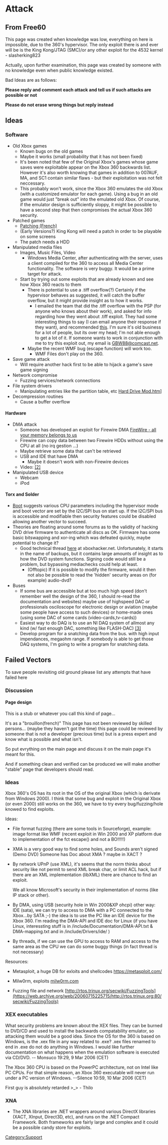 # Attack

## From Free60

This page was created when knowledge was low, everything on here is
impossible, due to the 360's hypervisor. The only exploit there is and
ever will be is the King Kong/JTAG (SMC)/or any other exploit for the
4532 kernel - slasherking823

Actually, upon further examination, this page was created by someone
with no knowledge even when public knowledge existed.

Bad Ideas are as follows:

**Please reply and comment each attack and tell us if such attacks are possible or not**

**Please do not erase wrong things but reply instead**


## Ideas

### Software

  - Old Xbox games
      - Known bugs on the old games
      - Maybe it works (small probability that it has not been fixed)
      - It's been noted that few of the Original Xbox's games whose game saves were
        exploitable appear on the Xbox 360 backwards list. However it's also
        worth knowing that games in addition to 007AUF, MA, and SC1
        contain similar flaws - but their exploitation was not felt
        neccessary.
      - This probably won't work, since the Xbox 360 emulates the old
        Xbox (with a customized emulator for each game). Using
        a bug in an old game would just "break out" into the emulated
        old Xbox. Of course, if the emulator design is sufficiently
        sloppy, it might be possible to have a second step that then
        compromises the actual Xbox 360 security.
  - Patched games
      - [Patching
        (French)](https://web.archive.org/web/20100201124753/http://www.presence-pc.com/actualite/kong-ubi-13474/)
      - (Early Versions?) King Kong will need a patch in order to be
        playable on some screens
      - The patch needs a HDD
  - Manipulated media files
      - Images, Music Files, Video
          - Windows Media Center, after authenticating with the server,
            uses a client compiled for the 360 to access all Media
            Center functionality. The software is very buggy. It would be a
            prime target for attack.
      - Start by trying out some exploits that are already known and see
        how Xbox 360 reacts to them
          - There is potential to use a .tiff overflow(?) Certainly if
            the hypervisor behaves as suggested, it will catch the
            buffer overflow, but it might provide insight as to how it
            works.
              - I emailed the team that did the .tiff overflow with the
                PSP (for anyone who knows about their work), and asked
                for info regarding how they went about .tiff exploit.
                They had some interesting things to say (I can email
                anyone their response if they want), and recommended
                [this](http://www-cse.ucsd.edu/classes/sp05/cse127/Smash.htm).
                I'm sure it's old business for a lot of people, but its
                over my head; I'm not able enough to get a lot of it. If
                someone wants to work in conjunction with me to try this
                exploit out, my email is GBW88@comcast.net.
          - Maybe the recent WMF bug (escape function) will work too.
              - WMF Files don't play on the 360.
  - Save game attack
      - Will require another hack first to be able to hijack a game's
        save game signing
  - Network compromise
      - Fuzzing services/network connections
  - File system drivers
      - Manipulating entries like the partition table, etc [Hard Drive Mod.htm](https://web.archive.org/web/20141105161019/http://llamma.com:80/xbox360/mods/USB%20Hard%20Drive%20Mod.htm)]
  - Decompression routines
      - Cause a buffer overflow

#### Hardware

  - DMA attack
      - Someone has developed an exploit for Firewire DMA [FireWire - all your memory belongs to us](https://web.archive.org/web/20130216101933/http://md.hudora.de/presentations#firewire-cansecwest)
      - Firewire can copy data between two Firewire HDDs without using
        the CPU at all (no irq gestion ...)
      - Maybe retrieve some data that can't be retrieved
      - USB and IDE that have DMA
          - Maybe it doesn't work with non-Firewire devices
      - Video: [[2]](https://web.archive.org/web/20060427215314/http://lufgi4.informatik.rwth-aachen.de/movies/)
  - Manipulated USB
    device
      - Webcam
      - iPod

#### Torx and Solder

  - [Boot](http://www.free60.org/index.php5?title=Boot&action=edit&redlink=1)
    suggests various CPU parameters including the hypervisor mode and boot
    vector are set by the I2C/SPI bus on start up. If the I2C/SPI bus is
    accessible and modifiable then security features could be disabled
    allowing another vector to succeed.
  - Theories are floating around some forums as to the validity of
    hacking DVD drive firmware to authenticate all discs as OK. Firmware
    has some basic bitswapping and xor-ing which was defeated quickly,
    maybe potential to change it?
      - Good technical thread
        [here](https://web.archive.org/web/20060820135835/http://www.xboxhacker.net:80/forums/index.php?topic=76.0) at
        xboxhacker.net. Unfortunately, it starts in the name of backups,
        but it contains large amounts of insight as to how the DVD
        system functions. Signing code would still be a problem, but
        bypassing mediachecks could help at least.
          - (Offtopic) If it is possible to modify the firmware, would
            it then not also be possible to read the 'hidden' security
            areas on (for example) audio-dvd?
  - Buses
      - If some bus are accessible but at too much high speed (don't
        remember well the design of the 360, I should re-read the
        documentation and websites) maybe use of highspeed DAC or
        professionals osciloscope for electronic design or
        aviation (maybe some people have access to such devices) or
        home-made ones (using some DAC  of some
        cards (video-cards,tv-cards))
      - Easiest way to do DAQ is to use an NI DAQ system of allmost any
        kind (w/ fast enough DAC, something like FLASH-DAC) [[3]](http://www.ni.com/dataacquisition/)
      - Develop program for a snatching data from the bus. with high
        input impendances, megaohm range. If somebody is able to get
        those DAQ systems, I'm going to write a program for snatching
        data.

## Failed Vectors

To save people revisiting old ground please list any attempts that have
failed here

### Discussion

#### Page design

This is a stub or whatever you call this kind of page...

It's as a "brouillon(french)"
This page has not been reviewed by skilled persons... (maybe they haven't
got the time) this page could be reviewed by someone that is not a
developer (precious time) but is a press expert and know what is possible
and what isn't.

So put evrything on the main page and discuss it on the main page it's
meant for this.

And if something clean and verified can be produced we will make another
"stable" page that developers should read.

### Ideas 

Xbox 360's OS has its root in the OS of the original Xbox (which is
derivate from Windows 2000). I think that some bug and exploit in the Original Xbox
(or even 2000) still works on the 360, we have to try every
bug/fuzzing/hole knowed to find exploits.

Ideas:

- File format fuzzing (there are some tools in Sourceforge), example:
  image format like WMF (recent exploit in Win 2000 and XP platform due
  to implementation of the fct escape() and not a BO\!\!\!\!\!)

- XMA is a very good way to find some holes, and Sounds aren't signed
  (Demo DVD) Someone has Doc about XMA ? maybe in XACT ?

- By network UPnP (use XML), it's seems that the norm thinks about
  security like not permit to send XML break char, or limit ACL hack, but
  if there are an XML implementation (libXML) there are chance to find an
  exploit.

  We all know Microsoft's security in their implementation of norms (like
  IP stack or other).

- By DMA, using USB (security hole in Win 2000\&XP ohcpi) other way:
  IDE (sata), we can try to access to DMA with a PC connected to the
  Xbox...by SATA ;-) the idea is to use the PC like an IDE device for the
  Xbox 360. I'm reading the DMA-API and IDE doc for Linux (if you have
  Linux, interessting stuff is in /include/Documentation/DMA-API.txt &
  DMA-mapping.txt and in /include/Drivers/ide/ )

- By threads, if we can use the GPU to access to RAM and access to the
  same area as the CPU we can do some buggy things (in fact thread is not
  necessary)

Resources:

- Metasploit, a huge DB for exloits and shellcodes <https://metasploit.com/>

- Milw0rm, exploits [milw0rm.com](https://web.archive.org/web/20100528133654/http://www.milw0rm.com/)

- Fuzzing file and network [http://rtos.trinux.org/secwiki/FuzzingTools](https://web.archive.org/web/20060715225715/http://rtos.trinux.org:80/secwiki/FuzzingTools)

### XEX executables

What security problems are known about the XEX files. They can be burned
to DVD/CD and used to install the backwards compatability emulator, so
attacking them would be a good idea. Since the OS for the 360 is based
on Windows, is the .xex file in any way related to .exe? .xex files
renamed to end in .exe do not do anything in Windows. I would like
further documentation on what happens when the emulation software is
executed via CD/DVD. -- Monsuco 19:29, 9 Mar 2006 (CET)

The Xbox 360 CPU is based on the PowerPC architecture, not on Intel like
PC CPUs. For that simple reason, an Xbox 360 executable will never run
under a PC version of Windows. --Silence 10:59, 10 Mar 2006 (CET)

First guy is absolutely retarded \>_\> - Thilo

### XNA

- The XNA libraries are .NET wrappers around various DirectX libraries
  (XACT, XInput, Direct3D, etc), and runs on the .NET Compact Framework.
  Both frameworks are fairly large and complex and it could be a possible
  candy store for exploits.

[Category:Support](Category_Support)
